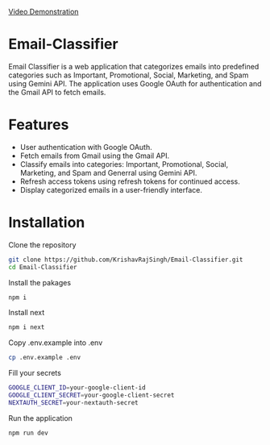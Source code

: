 [Video Demonstration](https://github.com/KrishavRajSingh/Email-Classifier/assets/99531396/496cd818-b533-4d53-ab6c-420e0895a928)

# Email-Classifier
Email Classifier is a web application that categorizes emails into predefined categories such as Important, Promotional, Social, Marketing, and Spam using Gemini API. The application uses Google OAuth for authentication and the Gmail API to fetch emails.

# Features
- User authentication with Google OAuth.
- Fetch emails from Gmail using the Gmail API.
- Classify emails into categories: Important, Promotional, Social, Marketing, and Spam and Generral using Gemini API.
- Refresh access tokens using refresh tokens for continued access.
- Display categorized emails in a user-friendly interface.

# Installation

Clone the repository

```bash
git clone https://github.com/KrishavRajSingh/Email-Classifier.git
cd Email-Classifier
```

Install the pakages
```bash
npm i
```
Install next
```bash
npm i next
```

Copy .env.example into .env
```bash
cp .env.example .env
```

Fill your secrets
```bash
GOOGLE_CLIENT_ID=your-google-client-id
GOOGLE_CLIENT_SECRET=your-google-client-secret
NEXTAUTH_SECRET=your-nextauth-secret
```

Run the application
```bash
npm run dev
```

